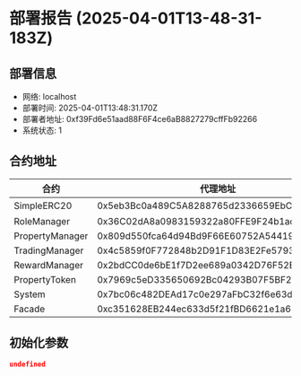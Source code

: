 # 部署报告 (2025-04-01T13-48-31-183Z)

## 部署信息
- 网络: localhost
- 部署时间: 2025-04-01T13:48:31.170Z
- 部署者地址: 0xf39Fd6e51aad88F6F4ce6aB8827279cffFb92266
- 系统状态: 1

## 合约地址

| 合约 | 代理地址 | 实现地址 |
|------|----------|----------|
| SimpleERC20 | 0x5eb3Bc0a489C5A8288765d2336659EbCA68FCd00 | 非代理合约 |
| RoleManager | 0x36C02dA8a0983159322a80FFE9F24b1acfF8B570 | 0xe7f1725E7734CE288F8367e1Bb143E90bb3F0512 |
| PropertyManager | 0x809d550fca64d94Bd9F66E60752A544199cfAC3D | 0xCf7Ed3AccA5a467e9e704C703E8D87F634fB0Fc9 |
| TradingManager | 0x4c5859f0F772848b2D91F1D83E2Fe57935348029 | 0x5FC8d32690cc91D4c39d9d3abcBD16989F875707 |
| RewardManager | 0x2bdCC0de6bE1f7D2ee689a0342D76F52E8EFABa3 | 0xA51c1fc2f0D1a1b8494Ed1FE312d7C3a78Ed91C0 |
| PropertyToken | 0x7969c5eD335650692Bc04293B07F5BF2e7A673C0 | 0x9A676e781A523b5d0C0e43731313A708CB607508 |
| System | 0x7bc06c482DEAd17c0e297aFbC32f6e63d3846650 | 0x959922bE3CAee4b8Cd9a407cc3ac1C251C2007B1 |
| Facade | 0xc351628EB244ec633d5f21fBD6621e1a683B1181 | 0x68B1D87F95878fE05B998F19b66F4baba5De1aed |

## 初始化参数

```json
undefined
```
